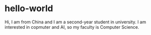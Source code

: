 # hello-world

Hi, I am from China and I am a second-year student in university. I am interested in copmuter and AI, so my faculty is Computer Science.
